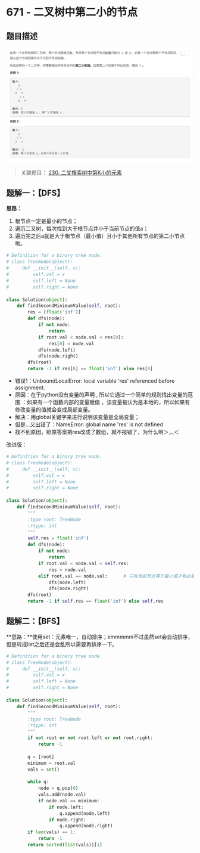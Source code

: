 # 671 - 二叉树中第二小的节点

## 题目描述
![problem](images/671.png)

>关联题目： [230. 二叉搜索树中第K小的元素](https://github.com/Rosevil1874/LeetCode/tree/master/Python-Solution/230_Kth-Smallest-Element-in-a-BST)


## 题解一：【DFS】
**思路：**
1. 根节点一定是最小的节点；
2. 遍历二叉树，每次找到大于根节点并小于当前节点的值a；
3. 遍历完之后a就是大于根节点（最小值）且小于其他所有节点的第二小节点啦。

```python
# Definition for a binary tree node.
# class TreeNode(object):
#     def __init__(self, x):
#         self.val = x
#         self.left = None
#         self.right = None

class Solution(object):
    def findSecondMinimumValue(self, root):
        res = [float('inf')]
        def dfs(node):
            if not node:
                return
            if root.val < node.val < res[0]:
                res[0] = node.val
            dfs(node.left)
            dfs(node.right)
        dfs(root)
        return -1 if res[0] == float('inf') else res[0]
```

- 错误1：UnboundLocalError: local variable 'res' referenced before assignment.
- 原因：在于python没有变量的声明 , 所以它通过一个简单的规则找出变量的范围 ：如果有一个函数内部的变量赋值 ，该变量被认为是本地的，所以如果有修改变量的值就会变成局部变量。
- 解决：用global关键字来进行说明该变量是全局变量；
- 但是...又出错了：NameError: global name 'res' is not defined
- 找不到原因，照原答案把res改成了数组，就不报错了，为什么啊＞︿＜


改进版：
```python
# Definition for a binary tree node.
# class TreeNode(object):
#     def __init__(self, x):
#         self.val = x
#         self.left = None
#         self.right = None

class Solution(object):
    def findSecondMinimumValue(self, root):
        """
        :type root: TreeNode
        :rtype: int
        """
        self.res = float('inf')
        def dfs(node):
            if not node:
                return
            if root.val < node.val < self.res:
                res = node.val
            elif root.val == node.val:      # 只有当前节点等于最小值才有必要向下遍历，否则当前节点至少是第二小，那么其子节点肯定更大，没有探索的必要了。
                dfs(node.left)
                dfs(node.right)
        dfs(root)
        return -1 if self.res == float('inf') else self.res

```

## 题解二：【BFS】
**思路：**使用set：元素唯一，自动排序；emmmmm不过虽然set会自动排序，但是转成list之后还是会乱所以需要再排序一下。

```python
# Definition for a binary tree node.
# class TreeNode(object):
#     def __init__(self, x):
#         self.val = x
#         self.left = None
#         self.right = None

class Solution(object):
    def findSecondMinimumValue(self, root):
        """
        :type root: TreeNode
        :rtype: int
        """
        if not root or not root.left or not root.right:
            return -1

        q = [root]
        minimum = root.val
        vals = set()

        while q:
            node = q.pop(0)
            vals.add(node.val)
            if node.val == minimum:
                if node.left:
                    q.append(node.left)
                if node.right:
                    q.append(node.right)
        if len(vals) == 1:
            return -1
        return sorted(list(vals))[1]
```